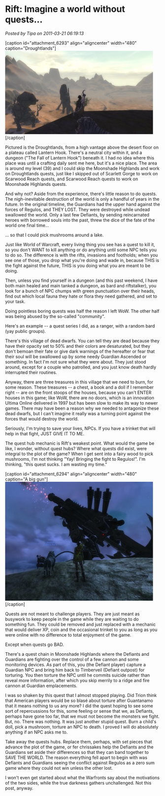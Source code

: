 # Rift: Imagine a world without quests...

*Posted by Tipa on 2011-03-21 06:19:13*

[caption id="attachment\_6293" align="aligncenter" width="480" caption="Droughtlands"][![](../../../uploads/2011/03/rift-2011-03-19-19-37-26-25-480x269.jpg "Droughtlands")](../../../uploads/2011/03/rift-2011-03-19-19-37-26-25.jpg)[/caption]

Pictured is the Droughtlands, from a high vantage above the desert floor on a plateau called Lantern Hook. There's a neutral city within it, and a dungeon ("The Fall of Lantern Hook") beneath it. I had no idea where this place was until a crafting daily sent me here, but it's a nice place. The area is around my level (39) and I could skip the Moonshade Highlands and work on Droughtlands quests, just like I skipped out of Scarlett Gorge to work on Scarwood Reach quests, and Scarwood Reach quests to work on Moonshade Highlands quests.

And why not? Aside from the experience, there's little reason to do quests. The nigh-inevitable destruction of the world is only a handful of years in the future. In the original timeline, the Guardians had the upper hand against the forces of Regulos, and THEY LOST. They were destroyed while undead swallowed the world. Only a last few Defiants, by sending reincarnated heroes with borrowed souls into the past, threw the dice of the fate of the world one final time...

... so that I could pick mushrooms around a lake. 

Just like World of Warcraft, every living thing you see has a quest to kill it, so you don't WANT to kill anything or do anything until some NPC tells you to do so. The difference is with the rifts, invasions and footholds; when you see one of those, you drop what you're doing and wade in, because THIS is the fight against the future, THIS is you doing what you are meant to be doing.

Then, unless you find yourself in a dungeon (and this past weekend, I have both main healed and main tanked a dungeon, as bard and riftstalker), you look for a bunch of NPC chumps with green punctuation over their heads, find out which local fauna they hate or flora they need gathered, and set to your task.

Doing pointless boring quests was half the reason I left WoW. The other half was being abused by the so-called "community".

Here's an example -- a quest series I did, as a ranger, with a random bard (yay public groups).

There's this village of dead dwarfs. You can tell they are dead because they have their opacity set to 50% and their colors are desaturated, but they don't bemoan their fate or give dark warnings of the hereafter or fear that their soul will be swallowed up by some needy Guardian Ascended or something. In fact I'm not sure what they were about. They just stood around, except for a couple who patrolled, and you just know death hardly interrupted their routines.

Anyway, there are three treasures in this village that we need to burn, for some reason. These treasures -- a chest, a book and a doll if I remember right -- are on the front stoops of the houses, because you can't ENTER houses in this game; like WoW, there are no doors, which is an innovation Ultima Online delivered in 1997 but has been slow to make its way to newer games. There may have been a reason why we needed to antagonize these dead dwarfs, but I can't imagine it really was a turning point against the forces that would destroy the world.

Seriously, I'm trying to save your lives, NPCs. If you have a trinket that will help in that fight, JUST GIVE IT TO ME.

The quest hub mechanic is Rift's weakest point. What would the game be like, I wonder, without quest hubs? Where what quests did exist, were integral to the plot of the game? When I get sent into a fairy wood to pick mushrooms, I'm not thinking "Yay! Bringing the fight to Regulos!". I'm thinking, "this quest sucks. I am wasting my time."

[caption id="attachment\_6294" align="aligncenter" width="480" caption="A big gun"][![](../../../uploads/2011/03/rift-2011-03-20-08-43-15-35-480x384.jpg "A big gun")](../../../uploads/2011/03/rift-2011-03-20-08-43-15-35.jpg)[/caption]

Quests are not meant to challenge players. They are just meant as busywork to keep people in the game while they are waiting to do something fun. They could be removed and just replaced with a mechanic that would deliver XP, coin and the occasional trinket to you as long as you were online with no difference to total enjoyment of the game.

Except when quests go BAD.

There's a quest chain in Moonshade Highlands where the Defiants and Guardians are fighting over the control of a few cannon and some monitoring devices. As part of this, you (the Defiant player) capture a Guardian NPC and bring him back to Timberveil (Defiant outpost) for torturing. You then torture the NPC until he commits suicide rather than reveal more information, after which you skip merrily to a ridge and fire cannon at Guardian emplacements.

I was so shaken by this quest that I almost stopped playing. Did Trion think that American players would be so blasé about torture after Guantanamo that it means nothing to us any more? I did the quest hoping to see some sort of repercussions for this, some feeling or sense that we, as Defiants, perhaps have gone too far, that we must not become the monsters we fight. But, no. There was nothing. It was just another stupid quest. Burn a child's doll, pick a mushroom, torture an NPC to death. I proved I will do absolutely anything if an NPC asks me to.

Take away the quests hubs. Replace them, perhaps, with set pieces that advance the plot of the game, or fer chrissakes help the Defiants and the Guardians set aside their differences so that they can band together to SAVE THE WORLD. The reason everything fell apart to begin with was Defiants and Guardians seeing the conflict against Regulos as a zero sum game where they could not win unless the other lost.

I won't even get started about what the Warfronts say about the motivations of the two sides, while the true darkness gathers unchallenged. Not this post, anyway.

